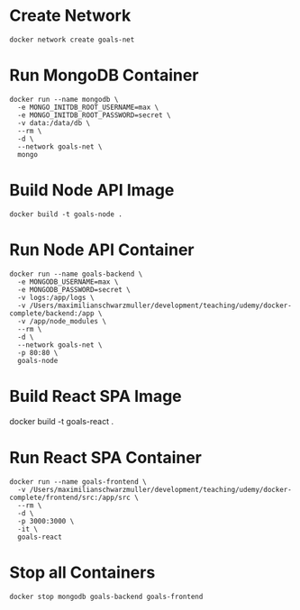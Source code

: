 # Create Network

```docker
docker network create goals-net
```

# Run MongoDB Container

```docker
docker run --name mongodb \
  -e MONGO_INITDB_ROOT_USERNAME=max \
  -e MONGO_INITDB_ROOT_PASSWORD=secret \
  -v data:/data/db \
  --rm \
  -d \
  --network goals-net \
  mongo
```

# Build Node API Image

```docker
docker build -t goals-node .
```

# Run Node API Container


```docker
docker run --name goals-backend \
  -e MONGODB_USERNAME=max \
  -e MONGODB_PASSWORD=secret \
  -v logs:/app/logs \
  -v /Users/maximilianschwarzmuller/development/teaching/udemy/docker-complete/backend:/app \
  -v /app/node_modules \
  --rm \
  -d \
  --network goals-net \
  -p 80:80 \
  goals-node
```

# Build React SPA Image


docker build -t goals-react .

# Run React SPA Container


```docker
docker run --name goals-frontend \
  -v /Users/maximilianschwarzmuller/development/teaching/udemy/docker-complete/frontend/src:/app/src \
  --rm \
  -d \
  -p 3000:3000 \
  -it \
  goals-react
```

# Stop all Containers

```bash
docker stop mongodb goals-backend goals-frontend
```
